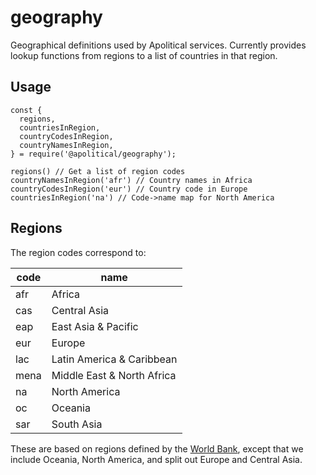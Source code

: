 # geography

Geographical definitions used by Apolitical services. Currently provides lookup functions from regions to a list of countries in that region.

## Usage

```
const {
  regions,
  countriesInRegion,
  countryCodesInRegion,
  countryNamesInRegion,
} = require('@apolitical/geography');

regions() // Get a list of region codes
countryNamesInRegion('afr') // Country names in Africa
countryCodesInRegion('eur') // Country code in Europe
countriesInRegion('na') // Code->name map for North America
```


## Regions

The region codes correspond to:

|code|name|
|---|---|
|afr| Africa |
|cas| Central Asia |
|eap| East Asia & Pacific |
|eur| Europe |
|lac| Latin America & Caribbean |
|mena| Middle East & North Africa |
|na| North America |
|oc| Oceania |
|sar| South Asia |

These are based on regions defined by the [World Bank](http://www.worldbank.org/en/where-we-work), except that we
include Oceania, North America, and split out Europe and Central Asia.

